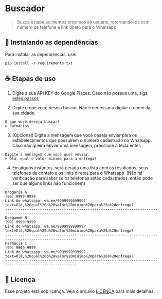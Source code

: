 # Buscador
> Busca estabelecimentos próximos ao usuário, retornando-os com número de telefone e link direto para o Whatsapp.

## 🚀 Instalando as dependências

Para instalar as dependências, use:
```
pip install -r requirements.txt 
```

## ☕ Etapas de uso

1. Digite a sua API KEY do Google Places. Caso não possua uma, siga <a href="https://www.youtube.com/watch?v=pHhIICVcI6s">estes passos</a>

2. Digite o que você deseja buscar. Não é necessário digitar o nome da sua cidade.

```
O que você deseja buscar?
> Farmácias
```

3. (Opcional) Digite a mensagem que você deseja enviar para os estabelecimentos que possuírem o número cadastrado no Whatsapp. Caso não queira enviar uma mensagem, pressione a tecla enter.
```
Digite a mensagem que você quer enviar:
> Olá, qual o valor mínimo para a entrega?
```
4. Em alguns instantes, será gerada uma lista com os resultados, seus telefones de contato e os links diretos para o Whatsapp. (Não há verificação para saber se os telefones estão cadastrados, então pode ser que alguns links não funcionem)

```
Drogaria A
(99) 9999-9999
Link do whatsapp: wa.me/999999999999?text=Olá,%20qual%20o%20valor%20mínimo%20para%20a%20entrega?
-------------------------------------------------------------------------------------------------------
Drogamed B
(99) 9999-9999
Link do whatsapp: wa.me/999999999999?text=Olá,%20qual%20o%20valor%20mínimo%20para%20a%20entrega?
-------------------------------------------------------------------------------------------------------
Farmácia C
(99) 9999-9999
Link do whatsapp: wa.me/999999999999?text=Olá,%20qual%20o%20valor%20mínimo%20para%20a%20entrega?
-------------------------------------------------------------------------------------------------------
```

## 📝 Licença

Esse projeto está sob licença. Veja o arquivo [LICENÇA](LICENSE.md) para mais detalhes.

